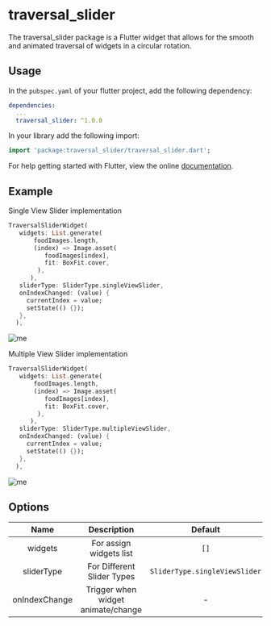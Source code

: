 # traversal_slider

The traversal_slider package is a Flutter widget that allows for the smooth and animated traversal of widgets in a circular rotation.

## Usage

In the `pubspec.yaml` of your flutter project, add the following dependency:

```yaml
dependencies:
  ...
  traversal_slider: ^1.0.0
```

In your library add the following import:

```dart
import 'package:traversal_slider/traversal_slider.dart';
```

For help getting started with Flutter, view the online [documentation](https://flutter.io/).

## Example

Single View Slider implementation

```dart
TraversalSliderWidget(
   widgets: List.generate(
       foodImages.length,
       (index) => Image.asset(
          foodImages[index],
          fit: BoxFit.cover,
        ),
      ),
   sliderType: SliderType.singleViewSlider,
   onIndexChanged: (value) {
     currentIndex = value;
     setState(() {});
   },
  ),
```

![me](https://github.com/lakkabathinidivya/traversal_slider/blob/master/singleViewSlider.gif)


Multiple View Slider implementation

```dart
TraversalSliderWidget(
   widgets: List.generate(
       foodImages.length,
       (index) => Image.asset(
          foodImages[index],
          fit: BoxFit.cover,
        ),
      ),
   sliderType: SliderType.multipleViewSlider,
   onIndexChanged: (value) {
     currentIndex = value;
     setState(() {});
   },
  ),
```

![me](https://github.com/lakkabathinidivya/traversal_slider/blob/master/multipleViewSlider.gif)


## Options

|          Name         |           Description               |          Default              |        Return          |
| :-------------------: | :---------------------------------: | :----------:                  |  :------------------:  |
| widgets               | For assign widgets list             |     `[]`                      |           -            |
| sliderType            | For Different Slider Types          | `SliderType.singleViewSlider` |           -            | 
| onIndexChange         | Trigger when widget animate/change  |      -                        | `current widget index` | 

